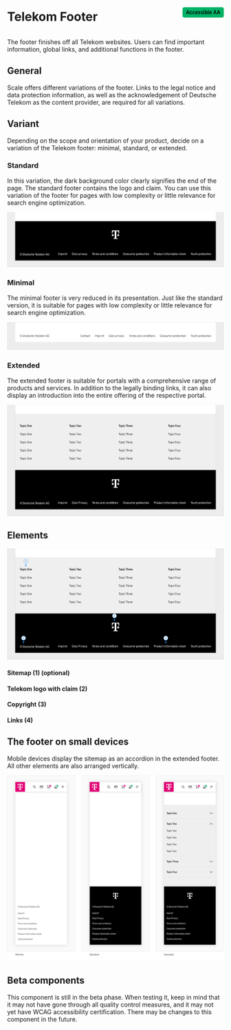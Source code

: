 <div style="display: inline-flex; align-items: center; justify-content: space-between; width: 100%;">
    <h1>Telekom Footer</h1>
    <img src="assets/aa.png" alt="Accessible AA" />
</div>

The footer finishes off all Telekom websites. Users can find important information, global links, and additional functions in the footer.

## General

Scale offers different variations of the footer. Links to the legal notice and data protection information, as well as the acknowledgement of Deutsche Telekom as the content provider, are required for all variations.

## Variant

Depending on the scope and orientation of your product, decide on a variation of the Telekom footer: minimal, standard, or extended.

### Standard

In this variation, the dark background color clearly signifies the end of the page. The standard footer contains the logo and claim. You can use this variation of the footer for pages with low complexity or little relevance for search engine optimization.

![Image Name](assets/3_components/beta-footer/Footer-standard.png)

### Minimal

The minimal footer is very reduced in its presentation. Just like the standard version, it is suitable for pages with low complexity or little relevance for search engine optimization.

![Image Name](assets/3_components/beta-footer/Footer-minimal.png)

### Extended

The extended footer is suitable for portals with a comprehensive range of products and services. In addition to the legally binding links, it can also display an introduction into the entire offering of the respective portal.

![Image Name](assets/3_components/beta-footer/footer-erweitert.png)

## Elements

![Image Name](assets/3_components/beta-footer/footer-elemente.png)

#### Sitemap (1) (optional)

#### Telekom logo with claim (2)

#### Copyright (3)

#### Links (4)

## The footer on small devices

Mobile devices display the sitemap as an accordion in the extended footer. All other elements are also arranged vertically.

![Image Name](assets/3_components/beta-footer/Footer-navigation-mobile-en.png)

## Beta components

This component is still in the beta phase. When testing it, keep in mind that it may not have gone through all quality control measures, and it may not yet have WCAG accessibility certification. There may be changes to this component in the future.
